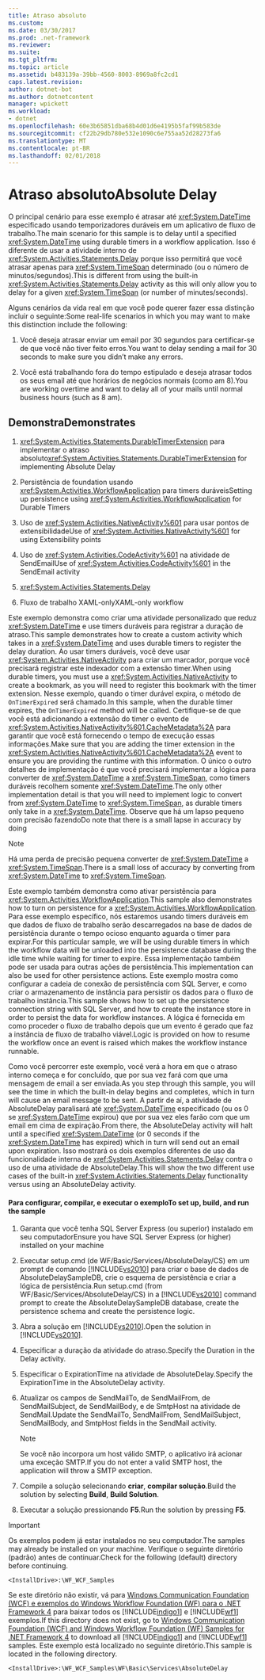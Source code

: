 ```yaml
---
title: Atraso absoluto
ms.custom: 
ms.date: 03/30/2017
ms.prod: .net-framework
ms.reviewer: 
ms.suite: 
ms.tgt_pltfrm: 
ms.topic: article
ms.assetid: b483139a-39bb-4560-8003-8969a8fc2cd1
caps.latest.revision: 
author: dotnet-bot
ms.author: dotnetcontent
manager: wpickett
ms.workload:
- dotnet
ms.openlocfilehash: 60e3b65851dba68b4d01d6e4195b5faf99b583de
ms.sourcegitcommit: cf22b29db780e532e1090c6e755aa52d28273fa6
ms.translationtype: MT
ms.contentlocale: pt-BR
ms.lasthandoff: 02/01/2018
---
```

# <a name="absolute-delay"></a><span data-ttu-id="f8a13-102">Atraso absoluto</span><span class="sxs-lookup"><span data-stu-id="f8a13-102">Absolute Delay</span></span>
<span data-ttu-id="f8a13-103">O principal cenário para esse exemplo é atrasar até <xref:System.DateTime> especificado usando temporizadores duráveis em um aplicativo de fluxo de trabalho.</span><span class="sxs-lookup"><span data-stu-id="f8a13-103">The main scenario for this sample is to delay until a specified <xref:System.DateTime> using durable timers in a workflow application.</span></span> <span data-ttu-id="f8a13-104">Isso é diferente de usar a atividade interno de <xref:System.Activities.Statements.Delay> porque isso permitirá que você atrasar apenas para <xref:System.TimeSpan> determinado (ou o número de minutos/segundos).</span><span class="sxs-lookup"><span data-stu-id="f8a13-104">This is different from using the built-in <xref:System.Activities.Statements.Delay> activity as this will only allow you to delay for a given <xref:System.TimeSpan> (or number of minutes/seconds).</span></span>  
  
 <span data-ttu-id="f8a13-105">Alguns cenários da vida real em que você pode querer fazer essa distinção incluir o seguinte:</span><span class="sxs-lookup"><span data-stu-id="f8a13-105">Some real-life scenarios in which you may want to make this distinction include the following:</span></span>  
  
1.  <span data-ttu-id="f8a13-106">Você deseja atrasar enviar um email por 30 segundos para certificar-se de que você não tiver feito erros.</span><span class="sxs-lookup"><span data-stu-id="f8a13-106">You want to delay sending a mail for 30 seconds to make sure you didn’t make any errors.</span></span>  
  
2.  <span data-ttu-id="f8a13-107">Você está trabalhando fora do tempo estipulado e deseja atrasar todos os seus email até que horários de negócios normais (como am 8).</span><span class="sxs-lookup"><span data-stu-id="f8a13-107">You are working overtime and want to delay all of your mails until normal business hours (such as 8 am).</span></span>  
  
## <a name="demonstrates"></a><span data-ttu-id="f8a13-108">Demonstra</span><span class="sxs-lookup"><span data-stu-id="f8a13-108">Demonstrates</span></span>  
  
1.  <span data-ttu-id="f8a13-109"><xref:System.Activities.Statements.DurableTimerExtension> para implementar o atraso absoluto</span><span class="sxs-lookup"><span data-stu-id="f8a13-109"><xref:System.Activities.Statements.DurableTimerExtension> for implementing Absolute Delay</span></span>  
  
2.  <span data-ttu-id="f8a13-110">Persistência de foundation usando <xref:System.Activities.WorkflowApplication> para timers duráveis</span><span class="sxs-lookup"><span data-stu-id="f8a13-110">Setting up persistence using <xref:System.Activities.WorkflowApplication> for Durable Timers</span></span>  
  
3.  <span data-ttu-id="f8a13-111">Uso de <xref:System.Activities.NativeActivity%601> para usar pontos de extensibilidade</span><span class="sxs-lookup"><span data-stu-id="f8a13-111">Use of <xref:System.Activities.NativeActivity%601> for using Extensibility points</span></span>  
  
4.  <span data-ttu-id="f8a13-112">Uso de <xref:System.Activities.CodeActivity%601> na atividade de SendEmail</span><span class="sxs-lookup"><span data-stu-id="f8a13-112">Use of <xref:System.Activities.CodeActivity%601> in the SendEmail activity</span></span>  
  
5.  <xref:System.Activities.Statements.Delay>  
  
6.  <span data-ttu-id="f8a13-113">Fluxo de trabalho XAML-only</span><span class="sxs-lookup"><span data-stu-id="f8a13-113">XAML-only workflow</span></span>  
  
 <span data-ttu-id="f8a13-114">Este exemplo demonstra como criar uma atividade personalizado que reduz <xref:System.DateTime> e use timers duráveis para registrar a duração de atraso.</span><span class="sxs-lookup"><span data-stu-id="f8a13-114">This sample demonstrates how to create a custom activity which takes in a <xref:System.DateTime> and uses durable timers to register the delay duration.</span></span> <span data-ttu-id="f8a13-115">Ao usar timers duráveis, você deve usar <xref:System.Activities.NativeActivity> para criar um marcador, porque você precisará registrar este indexador com a extensão timer.</span><span class="sxs-lookup"><span data-stu-id="f8a13-115">When using durable timers, you must use a <xref:System.Activities.NativeActivity> to create a bookmark, as you will need to register this bookmark with the timer extension.</span></span> <span data-ttu-id="f8a13-116">Nesse exemplo, quando o timer durável expira, o método de `OnTimerExpired` será chamado.</span><span class="sxs-lookup"><span data-stu-id="f8a13-116">In this sample, when the durable timer expires, the `OnTimerExpired` method will be called.</span></span> <span data-ttu-id="f8a13-117">Certifique-se de que você está adicionando a extensão do timer o evento de <xref:System.Activities.NativeActivity%601.CacheMetadata%2A> para garantir que você está fornecendo o tempo de execução essas informações.</span><span class="sxs-lookup"><span data-stu-id="f8a13-117">Make sure that you are adding the timer extension in the <xref:System.Activities.NativeActivity%601.CacheMetadata%2A> event to ensure you are providing the runtime with this information.</span></span> <span data-ttu-id="f8a13-118">O único o outro detalhes de implementação é que você precisará implementar a lógica para converter de <xref:System.DateTime> a <xref:System.TimeSpan>, como timers duráveis recolhem somente <xref:System.DateTime>.</span><span class="sxs-lookup"><span data-stu-id="f8a13-118">The only other implementation detail is that you will need to implement logic to convert from <xref:System.DateTime> to <xref:System.TimeSpan>, as durable timers only take in a <xref:System.DateTime>.</span></span> <span data-ttu-id="f8a13-119">Observe que há um lapso pequeno com precisão fazendo</span><span class="sxs-lookup"><span data-stu-id="f8a13-119">Do note that there is a small lapse in accuracy by doing</span></span>  
  
> [!NOTE]
>  <span data-ttu-id="f8a13-120">Há uma perda de precisão pequena converter de <xref:System.DateTime> a <xref:System.TimeSpan>.</span><span class="sxs-lookup"><span data-stu-id="f8a13-120">There is a small loss of accuracy by converting from <xref:System.DateTime> to <xref:System.TimeSpan>.</span></span>  
  
 <span data-ttu-id="f8a13-121">Este exemplo também demonstra como ativar persistência para <xref:System.Activities.WorkflowApplication>.</span><span class="sxs-lookup"><span data-stu-id="f8a13-121">This sample also demonstrates how to turn on persistence for a <xref:System.Activities.WorkflowApplication>.</span></span> <span data-ttu-id="f8a13-122">Para esse exemplo específico, nós estaremos usando timers duráveis em que dados de fluxo de trabalho serão descarregados na base de dados de persistência durante o tempo ocioso enquanto aguarda o timer para expirar.</span><span class="sxs-lookup"><span data-stu-id="f8a13-122">For this particular sample, we will be using durable timers in which the workflow data will be unloaded into the persistence database during the idle time while waiting for timer to expire.</span></span> <span data-ttu-id="f8a13-123">Essa implementação também pode ser usada para outras ações de persistência.</span><span class="sxs-lookup"><span data-stu-id="f8a13-123">This implementation can also be used for other persistence actions.</span></span> <span data-ttu-id="f8a13-124">Este exemplo mostra como configurar a cadeia de conexão de persistência com SQL Server, e como criar o armazenamento de instância para persistir os dados para o fluxo de trabalho instância.</span><span class="sxs-lookup"><span data-stu-id="f8a13-124">This sample shows how to set up the persistence connection string with SQL Server, and how to create the instance store in order to persist the data for workflow instances.</span></span> <span data-ttu-id="f8a13-125">A lógica é fornecida em como proceder o fluxo de trabalho depois que um evento é gerado que faz a instância de fluxo de trabalho viável.</span><span class="sxs-lookup"><span data-stu-id="f8a13-125">Logic is provided on how to resume the workflow once an event is raised which makes the workflow instance runnable.</span></span>  
  
 <span data-ttu-id="f8a13-126">Como você percorrer este exemplo, você verá a hora em que o atraso interno começa e for concluído, que por sua vez fará com que uma mensagem de email a ser enviada.</span><span class="sxs-lookup"><span data-stu-id="f8a13-126">As you step through this sample, you will see the time in which the built-in delay begins and completes, which in turn will cause an email message to be sent.</span></span> <span data-ttu-id="f8a13-127">A partir de aí, a atividade de AbsoluteDelay paralisará até <xref:System.DateTime> especificado (ou os 0 se <xref:System.DateTime> expirou) que por sua vez eles farão com que um email em cima de expiração.</span><span class="sxs-lookup"><span data-stu-id="f8a13-127">From there, the AbsoluteDelay activity will halt until a specified <xref:System.DateTime> (or 0 seconds if the <xref:System.DateTime> has expired) which in turn will send out an email upon expiration.</span></span> <span data-ttu-id="f8a13-128">Isso mostrará os dois exemplos diferentes de uso da funcionalidade interna de <xref:System.Activities.Statements.Delay> contra o uso de uma atividade de AbsoluteDelay.</span><span class="sxs-lookup"><span data-stu-id="f8a13-128">This will show the two different use cases of the built-in <xref:System.Activities.Statements.Delay> functionality versus using an AbsoluteDelay activity.</span></span>  
  
#### <a name="to-set-up-build-and-run-the-sample"></a><span data-ttu-id="f8a13-129">Para configurar, compilar, e executar o exemplo</span><span class="sxs-lookup"><span data-stu-id="f8a13-129">To set up, build, and run the sample</span></span>  
  
1.  <span data-ttu-id="f8a13-130">Garanta que você tenha SQL Server Express (ou superior) instalado em seu computador</span><span class="sxs-lookup"><span data-stu-id="f8a13-130">Ensure you have SQL Server Express (or higher) installed on your machine</span></span>  
  
2.  <span data-ttu-id="f8a13-131">Executar setup.cmd (de WF/Basic/Services/AbsoluteDelay/CS) em um prompt de comando [!INCLUDE[vs2010](../../../../includes/vs2010-md.md)] para criar o base de dados de AbsoluteDelaySampleDB, crie o esquema de persistência e criar a lógica de persistência.</span><span class="sxs-lookup"><span data-stu-id="f8a13-131">Run setup.cmd (from WF/Basic/Services/AbsoluteDelay/CS) in a [!INCLUDE[vs2010](../../../../includes/vs2010-md.md)] command prompt to create the AbsoluteDelaySampleDB database, create the persistence schema and create the persistence logic.</span></span>  
  
3.  <span data-ttu-id="f8a13-132">Abra a solução em [!INCLUDE[vs2010](../../../../includes/vs2010-md.md)].</span><span class="sxs-lookup"><span data-stu-id="f8a13-132">Open the solution in [!INCLUDE[vs2010](../../../../includes/vs2010-md.md)].</span></span>  
  
4.  <span data-ttu-id="f8a13-133">Especificar a duração da atividade do atraso.</span><span class="sxs-lookup"><span data-stu-id="f8a13-133">Specify the Duration in the Delay activity.</span></span>  
  
5.  <span data-ttu-id="f8a13-134">Especificar o ExpirationTime na atividade de AbsoluteDelay.</span><span class="sxs-lookup"><span data-stu-id="f8a13-134">Specify the ExpirationTime in the AbsoluteDelay activity.</span></span>  
  
6.  <span data-ttu-id="f8a13-135">Atualizar os campos de SendMailTo, de SendMailFrom, de SendMailSubject, de SendMailBody, e de SmtpHost na atividade de SendMail.</span><span class="sxs-lookup"><span data-stu-id="f8a13-135">Update the SendMailTo, SendMailFrom, SendMailSubject, SendMailBody, and SmtpHost fields in the SendMail activity.</span></span>  
  
    > [!NOTE]
    >  <span data-ttu-id="f8a13-136">Se você não incorpora um host válido SMTP, o aplicativo irá acionar uma exceção SMTP.</span><span class="sxs-lookup"><span data-stu-id="f8a13-136">If you do not enter a valid SMTP host, the application will throw a SMTP exception.</span></span>  
  
7.  <span data-ttu-id="f8a13-137">Compile a solução selecionando **criar**, **compilar solução**.</span><span class="sxs-lookup"><span data-stu-id="f8a13-137">Build the solution by selecting **Build**, **Build Solution**.</span></span>  
  
8.  <span data-ttu-id="f8a13-138">Executar a solução pressionando **F5**.</span><span class="sxs-lookup"><span data-stu-id="f8a13-138">Run the solution by pressing **F5**.</span></span>  
  
> [!IMPORTANT]
>  <span data-ttu-id="f8a13-139">Os exemplos podem já estar instalados no seu computador.</span><span class="sxs-lookup"><span data-stu-id="f8a13-139">The samples may already be installed on your machine.</span></span> <span data-ttu-id="f8a13-140">Verifique o seguinte diretório (padrão) antes de continuar.</span><span class="sxs-lookup"><span data-stu-id="f8a13-140">Check for the following (default) directory before continuing.</span></span>  
>   
>  `<InstallDrive>:\WF_WCF_Samples`  
>   
>  <span data-ttu-id="f8a13-141">Se este diretório não existir, vá para [Windows Communication Foundation (WCF) e exemplos do Windows Workflow Foundation (WF) para o .NET Framework 4](http://go.microsoft.com/fwlink/?LinkId=150780) para baixar todos os [!INCLUDE[indigo1](../../../../includes/indigo1-md.md)] e [!INCLUDE[wf1](../../../../includes/wf1-md.md)] exemplos.</span><span class="sxs-lookup"><span data-stu-id="f8a13-141">If this directory does not exist, go to [Windows Communication Foundation (WCF) and Windows Workflow Foundation (WF) Samples for .NET Framework 4](http://go.microsoft.com/fwlink/?LinkId=150780) to download all [!INCLUDE[indigo1](../../../../includes/indigo1-md.md)] and [!INCLUDE[wf1](../../../../includes/wf1-md.md)] samples.</span></span> <span data-ttu-id="f8a13-142">Este exemplo está localizado no seguinte diretório.</span><span class="sxs-lookup"><span data-stu-id="f8a13-142">This sample is located in the following directory.</span></span>  
>   
>  `<InstallDrive>:\WF_WCF_Samples\WF\Basic\Services\AbsoluteDelay`
